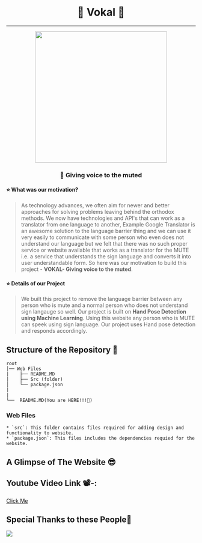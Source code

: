 # <div align=center>🎤 Vokal 🎤</div>
---

<div align=center><img src="https://user-images.githubusercontent.com/78701779/142752223-8a3bab93-f3ed-4366-b1bc-8f4d98b7e020.png" height=350px wifdth = 700px></div>


### **<p align="center">📌 Giving voice to the muted </p>**

#### ⭐ What was our motivation?

>As technology advances, we often aim for newer and better approaches for solving problems leaving behind the orthodox methods. We now have technologies and API's that can work as a translator from one language to another, Example Google Translator is an awesome solution to the language barrier thing and we can use it very easily to communicate with some person who even does not understand our language but we felt that there was no such proper service or website available that works as a translator for the MUTE i.e. a service that understands the sign language and converts it into user understandable form. So here was our motivation to build this project - **VOKAL- Giving voice to the muted**.

#### ⭐ Details of our Project

> We built this project to remove the language barrier between any person who is mute and a normal person who does not understand sign langauge so well.
> Our project is built on **Hand Pose Detection using Machine Learning**.
> Using this website any person who is MUTE can speek using sign language.
> Our project uses Hand pose detection and responds accordingly.


## Structure of the Repository 📂

```
root
│── Web Files
|    ├── README.MD
|    ├── Src (folder)
│    └── package.json
|
|
└──  README.MD(You are HERE!!!📌)
```
### **Web Files**
    * `src`: This folder contains files required for adding design and functionality to website.
    * `package.json`: This files includes the dependencies requied for the website.
    
    
## A Glimpse of The Website 😎
  
## Youtube Video Link 📽️-: 

<a href=""> Click Me</a>

## Special Thanks to these People💝

<a href="https://github.com/eshan1925/Eventour/graphs/contributors">
  <img src="https://contrib.rocks/image?repo=eshan1925/Eventour" />
</a>

